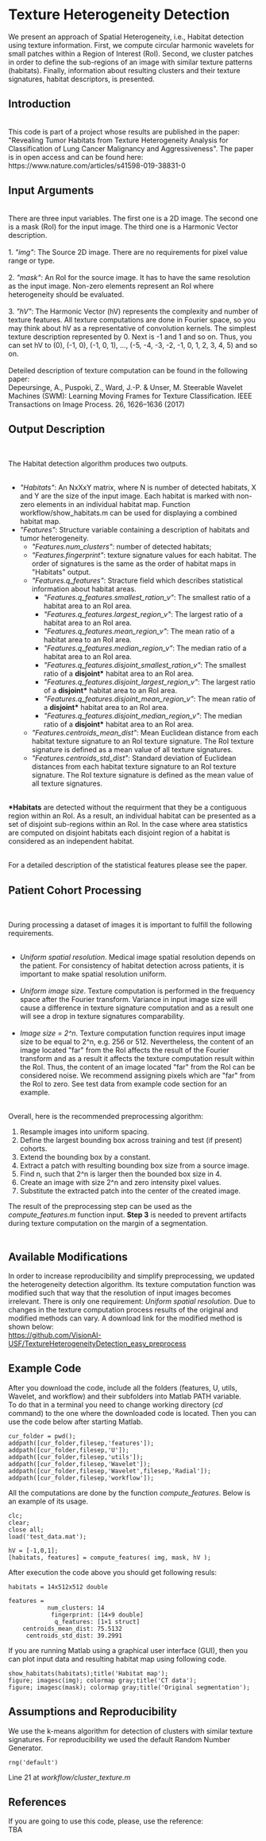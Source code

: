 # Texture Heterogeneity Detection
We present an approach of Spatial Heterogeneity, i.e., Habitat detection using texture information. First, we compute circular harmonic wavelets for small patches within a Region of Interest (RoI). Second, we cluster patches in order to define the sub-regions of an image with similar texture patterns (habitats). Finally, information about resulting clusters and their texture signatures, habitat descriptors, is presented.

<H2>Introduction</H2><br>
This code is part of a project whose results are published in the paper: "Revealing Tumor Habitats from Texture Heterogeneity Analysis for Classification of Lung Cancer Malignancy and Aggressiveness". The paper is in open access and can be found here: <br>
https://www.nature.com/articles/s41598-019-38831-0<br>


<H2>Input Arguments</H2><br>
There are three input variables. The first one is a 2D image. The second one is a mask (RoI) for the input image. The third one is a Harmonic Vector description.<br><br>
1.  <i>"img"</i>: The Source 2D image. There are no requirements for pixel value range or type.<br><br>
2.  <i>"mask"</i>: An RoI for the source image. It has to have the same resolution as the input image. Non-zero elements represent an RoI where heterogeneity should be evaluated.<br><br>
3.  <i>"hV"</i>: The Harmonic Vector (hV) represents the complexity and number of texture features. All texture computations are done in Fourier space, so you may think about hV as a representative of convolution kernels. The simplest texture description represented by 0. Next is -1 and 1 and so on. Thus, you can set hV to (0), (-1, 0), (-1, 0, 1), ..., (-5, -4, -3, -2, -1, 0, 1, 2, 3, 4, 5) and so on.<br><br>
Deteiled description of texture computation can be found in the following paper:<br>
Depeursinge, A., Puspoki, Z., Ward, J.-P. & Unser, M. Steerable Wavelet Machines (SWM): Learning Moving Frames for Texture Classification. IEEE Transactions on Image Process. 26, 1626–1636 (2017)<br>



<H2>Output Description</H2><br>

The Habitat detection algorithm produces two outputs.<br><br>
+ <i>"Habitats"</i>: An NxXxY matrix, where N is number of detected habitats, X and Y are the size of the input image. Each habitat is marked with non-zero elements in an individual habitat map. Function workflow/show_habitats.m can be used for displaying a combined habitat map.
+ <i>"Features"</i>: Structure variable containing a description of habitats and tumor heterogeneity.<br>
  + <i>"Features.num_clusters"</i>: number of detected habitats;<br>
  + <i>"Features.fingerprint"</i>: texture signature values for each habitat. The order of signatures is the same as the order of habitat maps in "Habitats" output.<br>
  + <i>"Features.q_features"</i>: Stracture field which describes statistical information about habitat areas.<br>
      + <i>"Features.q_features.smallest_ration_v"</i>: The smallest ratio of a habitat area to an RoI area.<br>
      + <i>"Features.q_features.largest_region_v"</i>: The largest ratio of a habitat area to an RoI area.<br>
      + <i>"Features.q_features.mean_region_v"</i>: The mean ratio of a habitat area to an RoI area.<br>
      + <i>"Features.q_features.median_region_v"</i>: The median ratio of a habitat area to an RoI area.<br>
      + <i>"Features.q_features.disjoint_smallest_ration_v"</i>: The smallest ratio of a <b>disjoint*</b> habitat area to an RoI area.<br>
      + <i>"Features.q_features.disjoint_largest_region_v"</i>: The largest ratio of a <b>disjoint*</b> habitat area to an RoI area.<br>
      + <i>"Features.q_features.disjoint_mean_region_v"</i>: The mean ratio of a <b>disjoint*</b> habitat area to an RoI area.<br>
      + <i>"Features.q_features.disjoint_median_region_v"</i>: The median ratio of a <b>disjoint*</b> habitat area to an RoI area.<br>
  + <i>"Features.centroids_mean_dist"</i>: Mean Euclidean distance from each habitat texture signature to an RoI texture signature. The RoI texture signature is defined as a mean value of all texture signatures.<br>
  + <i>	"Features.centroids_std_dist"</i>: Standard deviation of Euclidean distances from each habitat texture signature to an RoI texture signature. The RoI texture signature is defined as the mean value of all texture signatures.<br><br>


<b>*Habitats</b> are detected without the requirment that they be a contiguous region within an RoI. As a result, an individual habitat can be presented as a set of disjoint sub-regions within an RoI. In the case where area statistics are computed on disjoint habitats each disjoint region of a habitat is considered as an independent habitat.<br><br>

For a detailed description of the statistical features please see the paper.<br>




<H2>Patient Cohort Processing</H2><br>

During processing a dataset of images it is important to fulfill the following requirements.<br><br>
+ <i>Uniform spatial resolution</i>. Medical image spatial resolution depends on the patient. For consistency of habitat detection across patients, it is important to make spatial resolution uniform.<br><br>
+ <i>Uniform image size</i>. Texture computation is performed in the frequency space after the Fourier transform. Variance in input image size will cause a difference in texture signature computation and as a result one will see a drop in texture signatures comparability.<br><br>
+ <i>Image size = 2^n</i>. Texture computation function requires input image size to be equal to 2^n, e.g. 256 or 512. Nevertheless, the content of an image located "far" from the RoI affects the result of the Fourier transform and as a result it affects the texture computation result within the RoI. Thus, the content of an image located "far" from the RoI can be considered  noise. We recommend assigning pixels which are "far" from the RoI to zero. See test data from example code section for an example.<br><br>

Overall, here is the recommended preprocessing algorithm:<br>
1. Resample images into uniform spacing.<br>
2. Define the largest bounding box across training and test (if present) cohorts.<br>
3. Extend the bounding box by a constant.<br>
4. Extract a patch with resulting bounding box size from a source image.<br>
5. Find n, such that 2^n is larger then the bounded box size in 4.<br>
6. Create an image with size 2^n and zero intensity pixel values.<br>
7. Substitute the extracted patch into the center of the created image.<br>

The result of the preprocessing step can be used as the <i>compute_features.m</i> function input. <b>Step 3</b> is needed to prevent artifacts during texture computation on the margin of a segmentation.<br><br>

<H2>Available Modifications</H2>

In order to increase reproducibility and simplify preprocessing, we updated the heterogeneity detection algorithm. Its texture computation function was modified such that way that the resolution of input images becomes irrelevant. There is only one requirement: <i>Uniform spatial resolution</i>. Due to changes in the texture computation process results of the original and modified methods can vary. A download link for the modified method is shown below:<br>
https://github.com/VisionAI-USF/TextureHeterogeneityDetection_easy_preprocess<br>

<H2>Example Code</H2>


After you download the code, include all the folders (features, U, utils, Wavelet, and workflow) and their subfolders into Matlab PATH variable.<br>
To do that in a terminal you need to change working directory (<i>cd</i> command) to the one where the downloaded code is located. Then you can use the code below after starting Matlab.

```
cur_folder = pwd();
addpath([cur_folder,filesep,'features']);
addpath([cur_folder,filesep,'U']);
addpath([cur_folder,filesep,'utils']);
addpath([cur_folder,filesep,'Wavelet']);
addpath([cur_folder,filesep,'Wavelet',filesep,'Radial']);
addpath([cur_folder,filesep,'workflow']);
```


All the computations are done by the function <i>compute_features</i>. Below is an example of its usage.

```
clc;
clear;
close all;
load('test_data.mat');

hV = [-1,0,1];
[habitats, features] = compute_features( img, mask, hV );

```

After execution the code above you should get following resuls:

```
habitats = 14x512x512 double

features = 
           num_clusters: 14
            fingerprint: [14×9 double]
             q_features: [1×1 struct]
    centroids_mean_dist: 75.5132
     centroids_std_dist: 39.2991
```

If you are running Matlab using a graphical user interface (GUI), then you can plot input data and resulting habitat map using following code.
```
show_habitats(habitats);title('Habitat map');
figure; imagesc(img); colormap gray;title('CT data');
figure; imagesc(mask); colormap gray;title('Original segmentation');
```
<H2>Assumptions and Reproducibility</H2>

We use the k-means algorithm for detection of clusters with similar texture signatures. For reproducibility we used the default Random Number Generator.
```
rng('default')
```
Line 21 at <i>workflow/cluster_texture.m</i><br>

<H2>References</b></H2>
If you are going to use this code, please, use the reference:<br>
TBA

